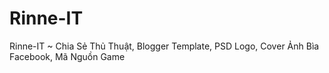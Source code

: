 # Rinne-IT
Rinne-IT ~ Chia Sẻ Thủ Thuật, Blogger Template, PSD Logo, Cover Ảnh Bìa Facebook, Mã Nguồn Game
